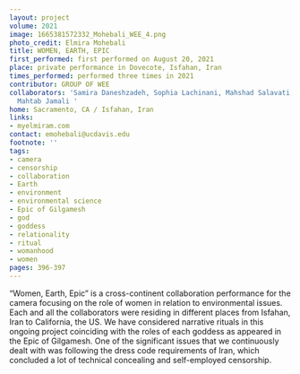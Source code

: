 ```yaml
---
layout: project
volume: 2021
image: 1665381572332_Mohebali_WEE_4.png
photo_credit: Elmira Mohebali
title: WOMEN, EARTH, EPIC
first_performed: first performed on August 20, 2021
place: private performance in Dovecote, Isfahan, Iran
times_performed: performed three times in 2021
contributor: GROUP OF WEE
collaborators: 'Samira Daneshzadeh, Sophia Lachinani, Mahshad Salavati, Fatemeh Khosravani,
  Mahtab Jamali '
home: Sacramento, CA / Isfahan, Iran
links:
- myelmiram.com
contact: emohebali@ucdavis.edu
footnote: ''
tags:
- camera
- censorship
- collaboration
- Earth
- environment
- environmental science
- Epic of Gilgamesh
- god
- goddess
- relationality
- ritual
- womanhood
- women
pages: 396-397
---
```


“Women, Earth, Epic” is a cross-continent collaboration performance for the camera focusing on the role of women in relation to environmental issues. Each and all the collaborators were residing in different places from Isfahan, Iran to California, the US. We have considered narrative rituals in this ongoing project coinciding with the roles of each goddess as appeared in the Epic of Gilgamesh. One of the significant issues that we continuously dealt with was following the dress code requirements of Iran, which concluded a lot of technical concealing and self-employed censorship.